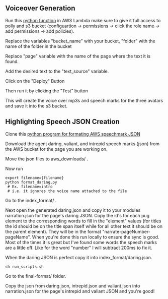 ## Voiceover Generation

Run this [python function](https://github.com/jossTripoli/gen-text-to-speech/blob/main/aws_lambda/main/LambdaHandler.py) in AWS Lambda make sure to give it full access to polly and s3 bucket (configuartion -> permissions -> click the role name -> add permissions -> add policies).

Replace the variables "bucket_name" with your bucket, "folder" with the name of the folder in the bucket

Replace "page" variable with the name of the page where the text it is found.

Add the desired text to the "text_source" variable.

Click on the "Deploy" Button

Then run it by clicking the "Test" button

This will create the voice over mp3s and speech marks for the three avatars and save it into the s3 bucket.

## Highlighting Speech JSON Creation

Clone this [python program for formating AWS speechmark JSON](https://github.com/jossTripoli/formatPollyJson)

Download the agent daring, valiant, and intrepid speech marks (json) from the AWS bucket for the page you are working on.

Move the json files to  aws_downloads/ .

Now run

```
export filename={filename} 
python format_daring.py 
 # Ex. filename=intro 
 # i.e. it ignores the voice name attached to the file 
```

Go to the index_format/ .

Next open the generated daring.json and copy it to your modules narration.json for the page's daring JSON. Copy the id's for each pug element to the corresponding words to fill in the "element" values (for titles the id should be on the title span itself while for all other text it should be on the parent element). They will be in the format "narrate-pageNumber-pageName". When you're done this run locally to ensure the sync is good. Most of the times it is great but I've found some words the speech marks are a little off. Like for the word "number" I will subtract 200ms to fix it.

When the daring JSON is perfect copy it into index_format/daring.json.

```
sh run_scripts.sh
```

Go to the final-format/ folder.

Copy the json from daring.json, intrepid.json and valiant.json into narration.json for the page's intrepid and valiant JSON and you're good!

